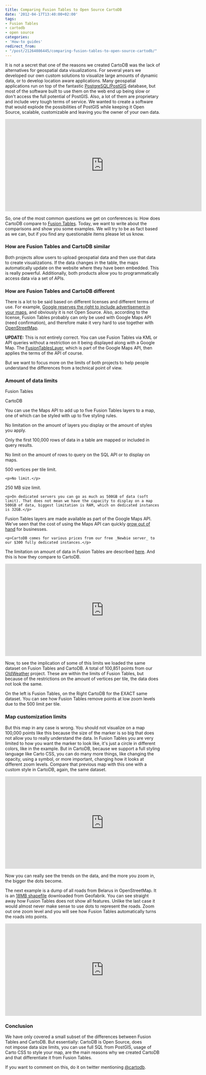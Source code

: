 ```yaml
---
title: Comparing Fusion Tables to Open Source CartoDB
date: '2012-04-17T13:40:00+02:00'
tags:
- Fusion Tables
- cartodb
- open source
categories:
- 'How-to guides'
redirect_from:
- "/post/21264086445/comparing-fusion-tables-to-open-source-cartodb/"
---
```


It is not a secret that one of the reasons we created CartoDB was the lack of alternatives for geospatial data visualizations. For several years we developed our own custom solutions to visualize large amounts of dynamic data, or to develop location aware applications. Many geospatial applications run on top of the fantastic <a href="http://postgis.refractions.net/">PostgreSQL/PostGIS</a> database, but most of the software built to use them on the web end up being slow or don't access the full potential of PostGIS. Also, a lot of them are proprietary and include very tough terms of service. We wanted to create a software that would explode the possibilities of PostGIS while keeping it Open Source, scalable, customizable and leaving you the owner of your own data.

<iframe frameborder="0" height="300" src="http://cartodb.s3.amazonaws.com/FusionTables-vs-CartoDB/roads.html" width="639"></iframe>

So, one of the most common questions we get on conferences is: How does CartoDB compare to <a href="http://www.google.com/fusiontables/Home/">Fusion Tables</a>. Today, we want to write about the comparisons and show you some examples. We will try to be as fact based as we can, but if you find any questionable items please let us know.

### How are Fusion Tables and CartoDB similar

Both projects allow users to upload geospatial data and then use that data to create visualizations. If the data changes in the table, the maps automatically update on the website where they have been embedded. This is really powerful. Additionally, both products allow you to programmatically access data via a set of APIs.

### How are Fusion Tables and CartoDB different

There is a lot to be said based on different licenses and different terms of use. For example, <a href="https://developers.google.com/terms/">Google reserves the right to include advertisement in your maps</a>, and obviously it is not Open Source. Also, according to the license, Fusion Tables probably can only be used with Google Maps API (need confirmation), and therefore make it very hard to use together with <a href="http://www.openstreetmap.org/">OpenStreetMap</a>.

**UPDATE:** This is not entirely correct. You can use Fusion Tables via KML or API queries without a restriction on it being displayed along with a Google Map. The <a href="https://developers.google.com/maps/documentation/javascript/layers#FusionTables">FusionTablesLayer</a>, which is part of the Google Maps API, then applies the terms of the API of course.

But we want to focus more on the limits of both projects to help people understand the differences from a technical point of view.

### Amount of data limits

<div class="table">
  <div class="row">
    <p>Fusion Tables</p>
    <p>CartoDB</p>
  </div>

  <div class="row">
    <p>You can use the Maps API to add up to five Fusion Tables layers to a map, one of which can be styled with up to five styling rules.</p>
    <p>No limitation on the amount of layers you display or the amount of styles you apply.</p>
  </div>

  <div class="row">
    <p>Only the first 100,000 rows of data in a table are mapped or included in query results.</p>
    <p>No limit on the amount of rows to query on the SQL API or to display on maps.</p>
  </div>

  <div class="row">
    <p>500 vertices per tile limit.</p>

    <p>No limit.</p>
  </div>

  <div class="row">
    <p>250 MB size limit.</p>

    <p>On dedicated servers you can go as much as 500GB of data (soft limit). That does not mean we have the capacity to display on a map 500GB of data, biggest limitation is RAM, which on dedicated instances is 32GB.</p>
  </div>

  <div class="row">
    <p>Fusion Tables layers are made available as part of the Google Maps API. We've seen that the cost of using the Maps API can quickly <a href="https://plus.google.com/118383351194421484817/posts/foj5A1fURGt">grow out of hand</a> for businesses.</p>

    <p>CartoDB comes for various prices from our free _Newbie server_ to our $300 fully dedicated instances.</p>
  </div>
</div>

The limitation on amount of data in Fusion Tables are described <a href="https://developers.google.com/maps/documentation/javascript/layers#FusionTables">here</a>. And this is how they compare to CartoDB.

<iframe frameborder="0" height="300" src="http://cartodb.s3.amazonaws.com/FusionTables-vs-CartoDB/interactivity.html" width="639"></iframe>

Now, to see the implication of some of this limits we loaded the same dataset on Fusion Tables and CartoDB. A total of 100,851 points from our <a href="http://www.oldweather.org/">OldWeather</a> project. These are within the limits of Fusion Tables, but because of the restrictions on the amount of vertices per tile, the data does not look the same.

On the left is Fusion Tables, on the Right CartoDB for the EXACT same dataset. You can see how Fusion Tables remove points at low zoom levels due to the 500 limit per tile.

### Map customization limits

But this map in any case is wrong. You should not visualize on a map 100,000 points like this because the size of the marker is so big that does not allow you to really understand the data. In Fusion Tables you are very limited to how you want the marker to look like, it's just a circle in different colors, like in the example. But in CartoDB, because we support a full styling language like Carto CSS, you can do many more things, like changing the opacity, using a symbol, or more important, changing how it looks at different zoom levels. Compare that previous map with this one with a custom style in CartoDB, again, the same dataset.

<iframe frameborder="0" height="300" src="https://viz2.cartodb.com/tables/coverage_oldweather_new_style/embed_map" width="639"></iframe>

Now you can really see the trends on the data, and the more you zoom in, the bigger the dots become.

The next example is a dump of all roads from Belarus in OpenStreetMap. It is an <a href="http://download.geofabrik.de/osm/europe/">18MB shapefile</a> downloaded from Geofabrik. You can see straight away how Fusion Tables does not show all features. Unlike the last case it would almost never make sense to use dots to represent the roads. Zoom out one zoom level and you will see how Fusion Tables automatically turns the roads into points.

<iframe frameborder="0" height="300" src="http://cartodb.s3.amazonaws.com/FusionTables-vs-CartoDB/roads.html" width="639"></iframe>

### Conclusion

We have only covered a small subset of the differences between Fusion Tables and CartoDB. But essentially: CartoDB is Open Source, does not impose data size limits, you can use full SQL from PostGIS, usage of Carto CSS to style your map, are the main reasons why we created CartoDB and that differentiate it from Fusion Tables.

If you want to comment on this, do it on twitter mentioning <a href="http://twitter.com/cartodb" title="CartoDB" target="_self">@cartodb</a>.
